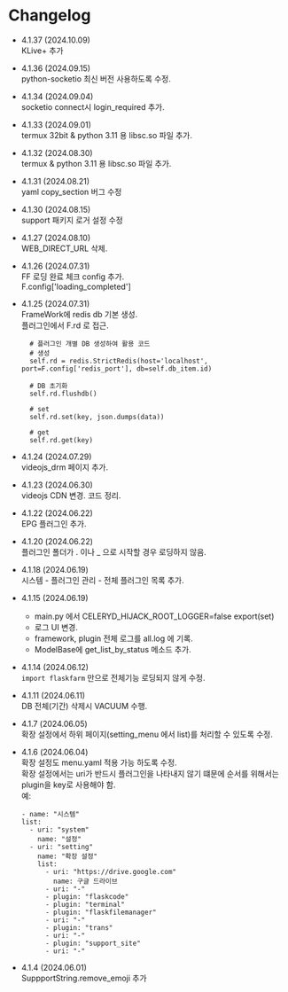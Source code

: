 # Changelog
- 4.1.37 (2024.10.09)   
  KLive+ 추가   

- 4.1.36 (2024.09.15)   
  python-socketio 최신 버전 사용하도록 수정.   
  
- 4.1.34 (2024.09.04)   
  socketio connect시 login_required 추가.   

- 4.1.33 (2024.09.01)   
  termux 32bit & python 3.11 용 libsc.so 파일 추가.   

- 4.1.32 (2024.08.30)   
  termux & python 3.11 용 libsc.so 파일 추가.   

- 4.1.31 (2024.08.21)   
  yaml copy_section 버그 수정   

- 4.1.30 (2024.08.15)   
  support 패키지 로거 설정 수정   

- 4.1.27 (2024.08.10)     
  WEB_DIRECT_URL 삭제.   
  
- 4.1.26 (2024.07.31)     
  FF 로딩 완료 체크 config 추가.    
  F.config['loading_completed']   

- 4.1.25 (2024.07.31)     
  FrameWork에 redis db 기본 생성.   
  플러그인에서 F.rd 로 접근.   
  ```
    # 플러그인 개별 DB 생성하여 활용 코드
    # 생성
    self.rd = redis.StrictRedis(host='localhost', port=F.config['redis_port'], db=self.db_item.id)

    # DB 초기화
    self.rd.flushdb()

    # set
    self.rd.set(key, json.dumps(data))

    # get
    self.rd.get(key)
  ```

- 4.1.24 (2024.07.29)     
  videojs_drm 페이지 추가.   

- 4.1.23 (2024.06.30)     
  videojs CDN 변경. 코드 정리.   

- 4.1.22 (2024.06.22)   
  EPG 플러그인 추가.   
  
- 4.1.20 (2024.06.22)   
  플러그인 폴더가 . 이나 _ 으로 시작할 경우 로딩하지 않음.   

- 4.1.18 (2024.06.19)   
  시스템 - 플러그인 관리 - 전체 플러그인 목록 추가.   

- 4.1.15 (2024.06.19)   
  * main.py 에서 CELERYD_HIJACK_ROOT_LOGGER=false export(set)   
  * 로그 UI 변경.
  * framework, plugin 전체 로그를 all.log 에 기록.   
  * ModelBase에 get_list_by_status 메소드 추가.   

- 4.1.14 (2024.06.12)   
  `import flaskfarm` 만으로 전체기능 로딩되지 않게 수정.   

- 4.1.11 (2024.06.11)   
  DB 전체(기간) 삭제시 VACUUM 수행.   

- 4.1.7 (2024.06.05)   
  확장 설정에서 하위 페이지(setting_menu 에서 list)를 처리할 수 있도록 수정.   

- 4.1.6 (2024.06.04)   
  확장 설정도 menu.yaml 적용 가능 하도록 수정.   
  확장 설정에서는 uri가 반드시 플러그인을 나타내지 않기 떄문에 순서를 위해서는 plugin을 key로 사용해야 함.   
  예:      
  ```
  - name: "시스템"
  list:
    - uri: "system"
      name: "설정"
    - uri: "setting"
      name: "확장 설정"
      list:
        - uri: "https://drive.google.com"
          name: 구글 드라이브
        - uri: "-"
        - plugin: "flaskcode"
        - plugin: "terminal"
        - plugin: "flaskfilemanager"
        - uri: "-"
        - plugin: "trans"
        - uri: "-"
        - plugin: "support_site"
        - uri: "-"
  ```

- 4.1.4 (2024.06.01)   
  SuppportString.remove_emoji 추가   
